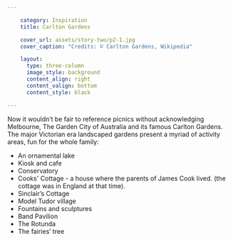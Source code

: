 ```yaml
---

    category: Inspiration
    title: Carlton Gardens

    cover_url: assets/story-two/p2-1.jpg
    cover_caption: "Credits: © Carlton Gardens, Wikipedia"

    layout:
      type: three-column
      image_style: background
      content_align: right
      content_valign: bottom
      content_style: black

---
```


Now it wouldn’t be fair to reference picnics without acknowledging Melbourne, The Garden City of Australia and its famous Carlton Gardens. The major Victorian era landscaped gardens present a myriad of activity areas, fun for the whole family:

- An ornamental lake
- Kiosk and cafe
- Conservatory
- Cooks' Cottage - a house where the parents of James Cook lived. (the cottage was in England at that time).
- Sinclair’s Cottage
- Model Tudor village
- Fountains and sculptures
- Band Pavilion
- The Rotunda
- The fairies’ tree
